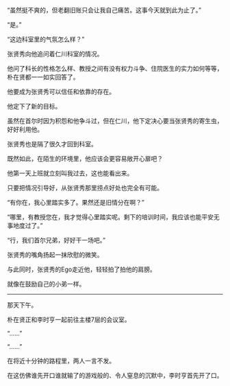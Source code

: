 “虽然挺不爽的，但老翻旧账只会让我自己痛苦。这事今天就到此为止了。”

“是。”

“这边科室里的气氛怎么样？”

张贤秀向他追问着仁川科室的情况。

他问了科长的性格怎么样、教授之间有没有权力斗争、住院医生的实力如何等等，朴在贤都一一如实回答了。

他要成为张贤秀可以信任和依靠的存在。

他定下了新的目标。

虽然在首尔时因为积怨和他争斗过，但在仁川，他下定决心要当张贤秀的寄生虫，好好利用他。

张贤秀也是隔了很久才回到科室。

既然如此，在陌生的环境里，他应该会更容易敞开心扉吧？

他第一天上班就立刻叫我过去，这也能看出来。

只要把情况引导好，从张贤秀那里捞点好处也完全有可能。

“有你在，我心里踏实多了。果然还是旧情分在啊？”

“哪里，有教授您在，我才觉得心里踏实呢。剩下的培训时间，我应该也能平安无事地度过了。”

“行，我们首尔兄弟，好好干一场吧。”

张贤秀的嘴角扬起一抹欣慰的微笑。

与此同时，张贤秀的Ego走近他，轻轻拍了拍他的肩膀。

就像在鼓励自己的小弟一样。

* * *

那天下午。

朴在贤正和李时亨一起前往主楼7层的会议室。

“……”

“……”

在将近十分钟的路程里，两人一言不发。

在这仿佛谁先开口谁就输了的游戏般的、令人窒息的沉默中，李时亨首先开了口。